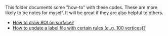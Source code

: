 This folder documents some "how-to" with these codes. These are more likely to be notes for myself. It will be great if they are also helpful to others.

- [How to draw ROI on surface?](draw_surface_roi.md)
- [How to update a label file with certain rules (e..g, 100 vertices)?](update_label.md)
